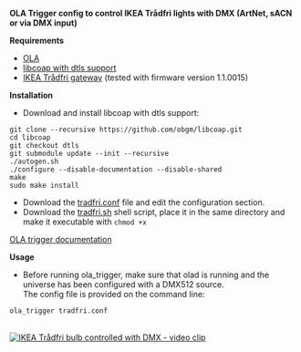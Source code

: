 **OLA Trigger config to control IKEA Trådfri lights with DMX (ArtNet, sACN or via DMX input)**

**Requirements**

* [OLA](https://www.openlighting.org/ola/)
* [libcoap with dtls support](https://github.com/obgm/libcoap)
* [IKEA Trådfri gateway](http://www.ikea.com) (tested with firmware version 1.1.0015)

**Installation**
  
* Download and install libcoap with dtls support:
```sudo apt-get install libtool
git clone --recursive https://github.com/obgm/libcoap.git
cd libcoap
git checkout dtls
git submodule update --init --recursive
./autogen.sh
./configure --disable-documentation --disable-shared
make
sudo make install
```
* Download the [tradfri.conf](tradfri.conf) file and edit the configuration section. 
* Download the [tradfri.sh](tradfri.sh) shell script, place it in the same directory and make it executable with `chmod +x`

[OLA trigger documentation](https://www.openlighting.org/ola/advanced-topics/ola-dmx-trigger/)

**Usage** 

* Before running ola_trigger, make sure that olad is running and the universe has been configured with a DMX512 source.  
The config file is provided on the command line:

`ola_trigger tradfri.conf`  
  <br>

[![IKEA Trådfri bulb controlled with DMX - video clip](https://i.vimeocdn.com/video/642888547_640.jpg)](https://vimeo.com/223957093)
